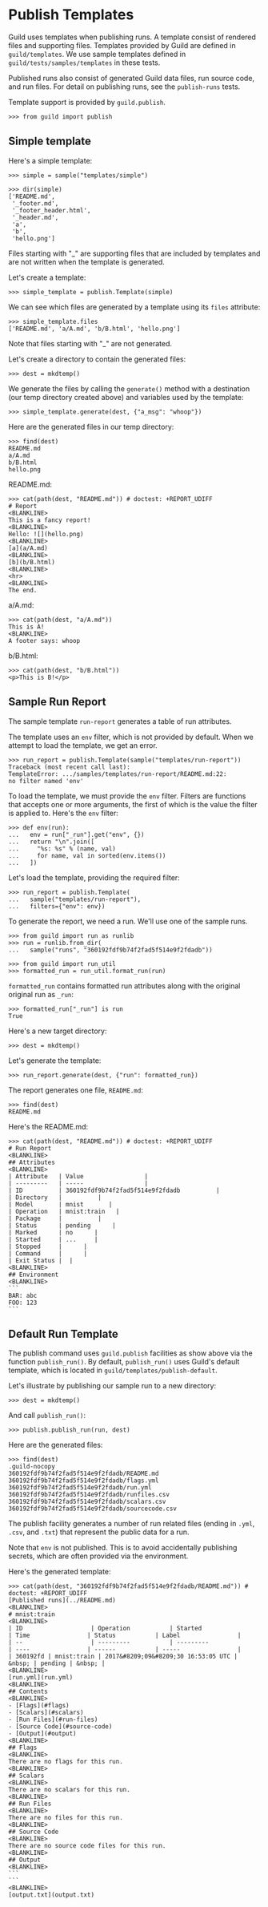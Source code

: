 # Publish Templates

Guild uses templates when publishing runs. A template consist of
rendered files and supporting files. Templates provided by Guild are
defined in `guild/templates`. We use sample templates defined in
`guild/tests/samples/templates` in these tests.

Published runs also consist of generated Guild data files, run source
code, and run files. For detail on publishing runs, see the
`publish-runs` tests.

Template support is provided by `guild.publish`.

    >>> from guild import publish

## Simple template

Here's a simple template:

    >>> simple = sample("templates/simple")

    >>> dir(simple)
    ['README.md',
     '_footer.md',
     '_footer_header.html',
     '_header.md',
     'a',
     'b',
     'hello.png']

Files starting with "_" are supporting files that are included by
templates and are not written when the template is generated.

Let's create a template:

    >>> simple_template = publish.Template(simple)

We can see which files are generated by a template using its `files`
attribute:

    >>> simple_template.files
    ['README.md', 'a/A.md', 'b/B.html', 'hello.png']

Note that files starting with "_" are not generated.

Let's create a directory to contain the generated files:

    >>> dest = mkdtemp()

We generate the files by calling the `generate()` method with a
destination (our temp directory created above) and variables used by
the template:

    >>> simple_template.generate(dest, {"a_msg": "whoop"})

Here are the generated files in our temp directory:

    >>> find(dest)
    README.md
    a/A.md
    b/B.html
    hello.png

README.md:

    >>> cat(path(dest, "README.md")) # doctest: +REPORT_UDIFF
    # Report
    <BLANKLINE>
    This is a fancy report!
    <BLANKLINE>
    Hello: ![](hello.png)
    <BLANKLINE>
    [a](a/A.md)
    <BLANKLINE>
    [b](b/B.html)
    <BLANKLINE>
    <hr>
    <BLANKLINE>
    The end.

a/A.md:

    >>> cat(path(dest, "a/A.md"))
    This is A!
    <BLANKLINE>
    A footer says: whoop

b/B.html:

    >>> cat(path(dest, "b/B.html"))
    <p>This is B!</p>

## Sample Run Report

The sample template `run-report` generates a table of run attributes.

The template uses an `env` filter, which is not provided by
default. When we attempt to load the template, we get an error.

    >>> run_report = publish.Template(sample("templates/run-report"))
    Traceback (most recent call last):
    TemplateError: .../samples/templates/run-report/README.md:22:
    no filter named 'env'

To load the template, we must provide the `env` filter. Filters are
functions that accepts one or more arguments, the first of which is
the value the filter is applied to. Here's the `env` filter:

    >>> def env(run):
    ...   env = run["_run"].get("env", {})
    ...   return "\n".join([
    ...     "%s: %s" % (name, val)
    ...     for name, val in sorted(env.items())
    ...   ])

Let's load the template, providing the required filter:

    >>> run_report = publish.Template(
    ...   sample("templates/run-report"),
    ...   filters={"env": env})

To generate the report, we need a run. We'll use one of the sample
runs.

    >>> from guild import run as runlib
    >>> run = runlib.from_dir(
    ...   sample("runs", "360192fdf9b74f2fad5f514e9f2fdadb"))

    >>> from guild import run_util
    >>> formatted_run = run_util.format_run(run)

`formatted_run` contains formatted run attributes along with the
original original run as `_run`:

    >>> formatted_run["_run"] is run
    True

Here's a new target directory:

    >>> dest = mkdtemp()

Let's generate the template:

    >>> run_report.generate(dest, {"run": formatted_run})

The report generates one file, `README.md`:

    >>> find(dest)
    README.md

Here's the README.md:

    >>> cat(path(dest, "README.md")) # doctest: +REPORT_UDIFF
    # Run Report
    <BLANKLINE>
    ## Attributes
    <BLANKLINE>
    | Attribute   | Value                 |
    | ---------   | -----                 |
    | ID          | 360192fdf9b74f2fad5f514e9f2fdadb          |
    | Directory   |          |
    | Model       | mnist       |
    | Operation   | mnist:train   |
    | Package     |          |
    | Status      | pending      |
    | Marked      | no      |
    | Started     | ...     |
    | Stopped     |      |
    | Command     |      |
    | Exit Status |  |
    <BLANKLINE>
    ## Environment
    <BLANKLINE>
    ```
    BAR: abc
    FOO: 123
    ```

## Default Run Template

The publish command uses `guild.publish` facilities as show above via
the function `publish_run()`. By default, `publish_run()` uses Guild's
default template, which is located in
`guild/templates/publish-default`.

Let's illustrate by publishing our sample run to a new directory:

    >>> dest = mkdtemp()

And call `publish_run()`:

    >>> publish.publish_run(run, dest)

Here are the generated files:

    >>> find(dest)
    .guild-nocopy
    360192fdf9b74f2fad5f514e9f2fdadb/README.md
    360192fdf9b74f2fad5f514e9f2fdadb/flags.yml
    360192fdf9b74f2fad5f514e9f2fdadb/run.yml
    360192fdf9b74f2fad5f514e9f2fdadb/runfiles.csv
    360192fdf9b74f2fad5f514e9f2fdadb/scalars.csv
    360192fdf9b74f2fad5f514e9f2fdadb/sourcecode.csv

The publish facility generates a number of run related files (ending
in `.yml`, `.csv`, and `.txt`) that represent the public data for a
run.

Note that `env` is not published. This is to avoid accidentally
publishing secrets, which are often provided via the environment.

Here's the generated template:

    >>> cat(path(dest, "360192fdf9b74f2fad5f514e9f2fdadb/README.md")) # doctest: +REPORT_UDIFF
    [Published runs](../README.md)
    <BLANKLINE>
    # mnist:train
    <BLANKLINE>
    | ID                   | Operation           | Started                  | Time                | Status           | Label                |
    | --                   | ---------           | ---------                | ----                | ------           | -----                |
    | 360192fd | mnist:train | 2017&#8209;09&#8209;30 16:53:05 UTC | &nbsp; | pending | &nbsp; |
    <BLANKLINE>
    [run.yml](run.yml)
    <BLANKLINE>
    ## Contents
    <BLANKLINE>
    - [Flags](#flags)
    - [Scalars](#scalars)
    - [Run Files](#run-files)
    - [Source Code](#source-code)
    - [Output](#output)
    <BLANKLINE>
    ## Flags
    <BLANKLINE>
    There are no flags for this run.
    <BLANKLINE>
    ## Scalars
    <BLANKLINE>
    There are no scalars for this run.
    <BLANKLINE>
    ## Run Files
    <BLANKLINE>
    There are no files for this run.
    <BLANKLINE>
    ## Source Code
    <BLANKLINE>
    There are no source code files for this run.
    <BLANKLINE>
    ## Output
    <BLANKLINE>
    ```
    ```
    <BLANKLINE>
    [output.txt](output.txt)
